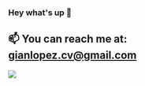 ### Hey what's up 👋

📫 You can reach me at: gianlopez.cv@gmail.com
-------------------------------------------------------------------------------------------------
![](https://github-readme-stats.vercel.app/api?username=netgian&show_icons=true&theme=tokyonight)
